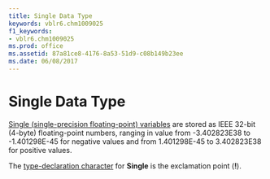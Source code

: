 ```yaml
---
title: Single Data Type
keywords: vblr6.chm1009025
f1_keywords:
- vblr6.chm1009025
ms.prod: office
ms.assetid: 87a81ce8-4176-8a53-51d9-c08b149b23ee
ms.date: 06/08/2017
---
```



# Single Data Type

[Single (single-precision floating-point) variables](../../Glossary/vbe-glossary.md#single-data-type) are stored as IEEE 32-bit (4-byte) floating-point numbers, ranging in value from -3.402823E38 to -1.401298E-45 for negative values and from 1.401298E-45 to 3.402823E38 for positive values. 

The [type-declaration character](../../Glossary/vbe-glossary.md#type-declaration-character) for **Single** is the exclamation point (**!**).



